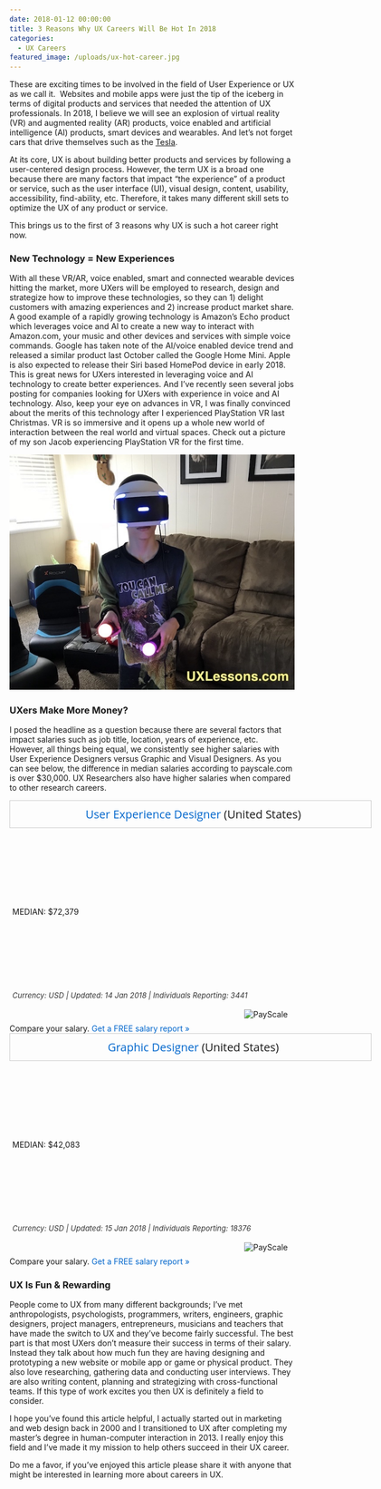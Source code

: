 ```yaml
---
date: 2018-01-12 00:00:00
title: 3 Reasons Why UX Careers Will Be Hot In 2018
categories:
  - UX Careers
featured_image: /uploads/ux-hot-career.jpg
---
```



These are exciting times to be involved in the field of User Experience or UX as we call it. &nbsp;Websites and mobile apps were just the tip of the iceberg in terms of digital products and services that needed the attention of UX professionals. In 2018, I believe we will see an explosion of virtual reality (VR) and augmented reality (AR) products, voice enabled and artificial intelligence (AI) products, smart devices and wearables. And let’s not forget cars that drive themselves such as the [Tesla](https://www.tesla.com/autopilot).

At its core, UX is about building better products and services by following a user-centered design process. However, the term UX is a broad one because there are many factors that impact “the experience” of a product or service, such as the user interface (UI), visual design, content, usability, accessibility, find-ability, etc. Therefore, it takes many different skill sets to optimize the UX of any product or service.

This brings us to the first of 3 reasons why UX is such a hot career right now.

### **New Technology = New Experiences**

With all these VR/AR, voice enabled, smart and connected wearable devices hitting the market, more UXers will be employed to research, design and strategize how to improve these technologies, so they can 1) delight customers with amazing experiences and 2) increase product market share. A good example of a rapidly growing technology is Amazon’s Echo product which leverages voice and AI to create a new way to interact with Amazon.com, your music and other devices and services with simple voice commands. Google has taken note of the AI/voice enabled device trend and released a similar product last October called the Google Home Mini. Apple is also expected to release their Siri based HomePod device in early 2018. This is great news for UXers interested in leveraging voice and AI technology to create better experiences. And I’ve recently seen several jobs posting for companies looking for UXers with experience in voice and AI technology. Also, keep your eye on advances in VR, I was finally convinced about the merits of this technology after I experienced PlayStation VR last Christmas. VR is so immersive and it opens up a whole new world of interaction between the real world and virtual spaces. Check out a picture of my son Jacob experiencing PlayStation VR for the first time.

![Jacob Experiencing PlayStation VR](/uploads/versions/jacob-playstation-vr-virtual-reality-1---x0-0-640-526-640-526x---.jpg)

### **UXers Make More Money?**

I posed the headline as a question because there are several factors that impact salaries such as job title, location, years of experience, etc. However, all things being equal, we consistently see higher salaries with User Experience Designers versus Graphic and Visual Designers. As you can see below, the difference in median salaries according to payscale.com is over $30,000. UX Researchers also have higher salaries when compared to other research careers.

<div style="width:628px; border: 1px solid #cecece; font-family: 'Open Sans'; padding:10px 0 10px 10px;"><div style="font-size:20px; text-align: center;"><a style="text-decoration: none; color:#0066cc;" target="_blank" rel="nofollow" href="https://www.payscale.com/research/US/Job=User_Experience_Designer/Salary">User Experience Designer</a> (United States)</div><span></span></div>

<link rel="stylesheet" type="text/css" href="https://fonts.googleapis.com/css?family=Open+Sans:400italic,400,700" />

<link rel="stylesheet" type="text/css" href="https://cdn-payscale.com/css/rc-chart.css" />

<div class="results-salary" style="width: 608px;; padding: 0 5px 0 5px;"><span><style type="text/css">.medianHeader,.medianClear,.bottomClear{display : none;}</style></span><div><div class="sectionBody"><div class="results-salary"><div class="clip-children"><div class="ticklines-header"><div class="clear" style="min-height: 5px;">&nbsp;</div><div class="head-block"><div class="tickheader">&nbsp;</div></div><div class="clear" style="min-height: 54px;">&nbsp;</div></div><div class="results-table"><div class="linepane"><div class="line" style="left: 0%">&nbsp;</div><div class="whiteline" style="left: 62.9777795563043%">&nbsp;</div><div class="you_star_container" style="left: 62.9777795563043%;"><div class="you_star">&nbsp;</div></div><div class="you_label_arrow" style="left: 62.9777795563043%;"><div class="you_label" style="left: -50%;"><span>MEDIAN: $72,379</span></div></div></div><div><div class="stripe"><div class="salary-info"><div class="graph"><div class="box stripe10to25percent" style="left: 41.98%;width: 9.55%">&nbsp;</div><div class="box stripe25to75percent" style="left: 51.53%;width: 24.51%">&nbsp;</div><div class="box stripe75to90percent" style="left: 76.04%;width: 13.96%">&nbsp;</div></div></div></div></div></div><div class="arrow-right">&nbsp;</div><div class="clear">&nbsp;</div><div class="ticklines-header"><div class="head-block"><div class="tickheader">&nbsp;</div></div><div class="clear" style="min-height: 20px;">&nbsp;</div></div><div class="clear bottomClear" style="min-height: 10px;">&nbsp;</div></div></div><div style="font-size: 13px; padding-top: 9px; font-style: italic; color: #333;"><span>Currency: USD | Updated: 14 Jan 2018 | Individuals Reporting: 3441</span></div></div></div><div style="margin:0 auto;">&nbsp;</div></div>

<script type="text/javascript" src="https://www.payscale.com/syndication/total_pay_chart.aspx?js=&amp;country=United+States&amp;city=&amp;state=&amp;job=User+Experience+Designer&amp;company=&amp;width=628px&amp;showhourly=0&amp;chartTNG=1&amp;showfooter=1&amp;reportid=7518fdfe&amp;skills=&amp;explvl="></script>

<div style="float: right; padding-right: 12px;"><img alt="PayScale" height="25" width="75" src="https://www.payscale.com/images/small_logo_transparent.png" /></div>

<div style="font-size: 13px; padding-top: 9px; font-style: italic; color: #333;">&nbsp;</div>

<div style="font-size: 14px;">Compare your salary. <a rel="nofollow" target="_blank" style="color: #0066cc; text-decoration: none;" href="https://www.payscale.com/wizards/choose.aspx?TK=Embed_Lg">Get a FREE salary report &raquo;</a></div>

<div style="width:628px; border: 1px solid #cecece; font-family: 'Open Sans'; padding:10px 0 10px 10px;"><div style="font-size:20px; text-align: center;"><a style="text-decoration: none; color:#0066cc;" target="_blank" rel="nofollow" href="https://www.payscale.com/research/US/Job=Graphic_Designer/Salary">Graphic Designer</a> (United States)</div><span></span></div>

<link rel="stylesheet" type="text/css" href="https://fonts.googleapis.com/css?family=Open+Sans:400italic,400,700" />

<link rel="stylesheet" type="text/css" href="https://cdn-payscale.com/css/rc-chart.css" />

<div class="results-salary" style="width: 608px;; padding: 0 5px 0 5px;"><span><style type="text/css">.medianHeader,.medianClear,.bottomClear{display : none;}</style></span><div><div class="sectionBody"><div class="results-salary"><div class="clip-children"><div class="ticklines-header"><div class="clear" style="min-height: 5px;">&nbsp;</div><div class="head-block"><div class="tickheader">&nbsp;</div></div><div class="clear" style="min-height: 54px;">&nbsp;</div></div><div class="results-table"><div class="linepane"><div class="line" style="left: 0%">&nbsp;</div><div class="whiteline" style="left: 62.4923591193334%">&nbsp;</div><div class="you_star_container" style="left: 62.4923591193334%;"><div class="you_star">&nbsp;</div></div><div class="you_label_arrow" style="left: 62.4923591193334%;"><div class="you_label" style="left: -50%;"><span>MEDIAN: $42,083</span></div></div></div><div><div class="stripe"><div class="salary-info"><div class="graph"><div class="box stripe10to25percent" style="left: 45.35%;width: 8.03%">&nbsp;</div><div class="box stripe25to75percent" style="left: 53.38%;width: 21.71%">&nbsp;</div><div class="box stripe75to90percent" style="left: 75.09%;width: 14.91%">&nbsp;</div></div></div></div></div></div><div class="arrow-right">&nbsp;</div><div class="clear">&nbsp;</div><div class="ticklines-header"><div class="head-block"><div class="tickheader">&nbsp;</div></div><div class="clear" style="min-height: 20px;">&nbsp;</div></div><div class="clear bottomClear" style="min-height: 10px;">&nbsp;</div></div></div><div style="font-size: 13px; padding-top: 9px; font-style: italic; color: #333;"><span>Currency: USD | Updated: 15 Jan 2018 | Individuals Reporting: 18376</span></div></div></div><div style="margin:0 auto;">&nbsp;</div></div>

<script type="text/javascript" src="https://www.payscale.com/syndication/total_pay_chart.aspx?js=&amp;country=United+States&amp;city=&amp;state=&amp;job=Graphic+Designer&amp;company=&amp;width=628px&amp;showhourly=0&amp;chartTNG=1&amp;showfooter=1&amp;reportid=18f6bd57&amp;skills=&amp;explvl="></script>

<div style="float: right; padding-right: 12px;"><img alt="PayScale" height="25" width="75" src="https://www.payscale.com/images/small_logo_transparent.png" /></div>

<div style="font-size: 13px; padding-top: 9px; font-style: italic; color: #333;">&nbsp;</div>

<div style="font-size: 14px;">Compare your salary. <a rel="nofollow" target="_blank" style="color: #0066cc; text-decoration: none;" href="https://www.payscale.com/wizards/choose.aspx?TK=Embed_Lg">Get a FREE salary report &raquo;</a></div>

### **UX Is Fun & Rewarding**

People come to UX from many different backgrounds; I’ve met anthropologists, psychologists, programmers, writers, engineers, graphic designers, project managers, entrepreneurs, musicians and teachers that have made the switch to UX and they’ve become fairly successful. The best part is that most UXers don’t measure their success in terms of their salary. Instead they talk about how much fun they are having designing and prototyping a new website or mobile app or game or physical product. They also love researching, gathering data and conducting user interviews. They are also writing content, planning and strategizing with cross-functional teams. If this type of work excites you then UX is definitely a field to consider.

I hope you’ve found this article helpful, I actually started out in marketing and web design back in 2000 and I transitioned to UX after completing my master’s degree in human-computer interaction in 2013. I really enjoy this field and I’ve made it my mission to help others succeed in their UX career.

Do me a favor, if you’ve enjoyed this article please share it with anyone that might be interested in learning more about careers in UX.